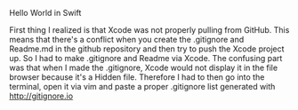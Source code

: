 Hello World in Swift

First thing I realized is that Xcode was not properly pulling from GitHub. This means that there's a conflict when you create  the .gitignore and Readme.md in the github repository and then try to push the Xcode project up. So I had to make .gitignore and Readme via Xcode.
The confusing part was that when I made the .gitignore, Xcode would not display it in the file browser because it's a Hidden file. Therefore I had to then go into the terminal, open it via vim and paste a proper .gitignore  list generated with http://gitignore.io
